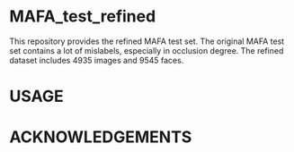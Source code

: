 # MAFA_test_refined

This repository provides the refined MAFA test set. The original MAFA test set contains a lot of mislabels, especially in occlusion degree.
The refined dataset includes 4935 images and 9545 faces.

# USAGE



# ACKNOWLEDGEMENTS




